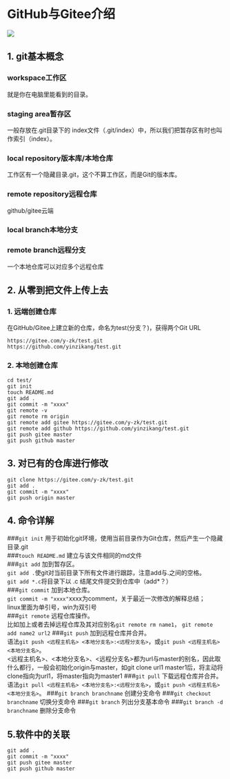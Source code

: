 # GitHub与Gitee介绍
![](https://www.runoob.com/wp-content/uploads/2015/02/git-command.jpg)
## 1. git基本概念
### workspace工作区  
就是你在电脑里能看到的目录。
### staging area暂存区
一般存放在.git目录下的 index文件（.git/index）中，所以我们把暂存区有时也叫作索引（index）。
### local repository版本库/本地仓库
工作区有一个隐藏目录.git，这个不算工作区，而是Git的版本库。
### remote repository远程仓库
github/gitee云端
### local branch本地分支

### remote branch远程分支

一个本地仓库可以对应多个远程仓库
## 2. 从零到把文件上传上去
### 1. 远端创建仓库
在GitHub/Gitee上建立新的仓库，命名为test(分支？)，获得两个Git URL

	https://gitee.com/y-zk/test.git  
	https://github.com/yinzikang/test.git  
  
### 2. 本地创建仓库
	cd test/
	git init
	touch README.md
	git add .
	git commit -m "xxxx"
    git remote -v
    git remote rm origin
    git remote add gitee https://gitee.com/y-zk/test.git
    git remote add github https://github.com/yinzikang/test.git
    git push gitee master
    git push github master


## 3. 对已有的仓库进行修改
	git clone https://gitee.com/y-zk/test.git	
	git add .
	git commit -m "xxxx"
    git push origin master

## 4. 命令详解
###`git init`
用于初始化git环境，使用当前目录作为Git仓库，然后产生一个隐藏目录.git  
###`touch README.md`
建立与该文件相同的md文件  
###`git add`
加到暂存区。  
`git add .`使git对当前目录下所有文件进行跟踪，注意add与.之间的空格。  
`git add *.c`将目录下以 .c 结尾文件提交到仓库中（add*？）  
###`git commit`
加到本地仓库。  
`git commit -m "xxxx"`xxxx为comment，关于最近一次修改的解释总结；  
linux里面为单引号，win为双引号  
###`git remote`
远程仓库操作。  
比如加上或者去掉远程仓库及其对应别名`git remote rm name1`， `git remote add name2 url2`
###`git push`
加到远程仓库并合并。  
语法`git push <远程主机名> <本地分支名>:<远程分支名>`，或`git push <远程主机名> <本地分支名>`。  
<远程主机名>、<本地分支名>、<远程分支名>都为url与master的别名，因此取什么都行，一般会初始化origin与master，如git clone url1 master1后，将主动将clone指向为url1，将master指向为master1
###`git pull`
下载远程仓库并合并。  
语法`git pull <远程主机名> <本地分支名>:<远程分支名>`，或`git push <远程主机名> <本地分支名>`。
###`git branch branchname`
创建分支命令
###`git checkout branchname`
切换分支命令
###`git branch`
列出分支基本命令
###`git branch -d branchname`
删除分支命令

## 5.软件中的关联

	git add .
	git commit -m "xxxx"
    git push gitee master
    git push github master